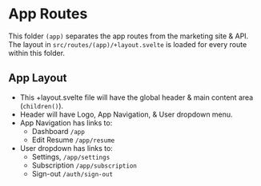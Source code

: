 # App Routes

This folder `(app)` separates the app routes from the marketing site & API. The layout in `src/routes/(app)/+layout.svelte` is loaded for every route within this folder.

## App Layout

- This +layout.svelte file will have the global header & main content area (`children()`).
- Header will have Logo, App Navigation, & User dropdown menu.
- App Navigation has links to:
  - Dashboard `/app`
  - Edit Resume `/app/resume`
- User dropdown has links to:
  - Settings, `/app/settings`
  - Subscription `/app/subscription`
  - Sign-out `/auth/sign-out`
